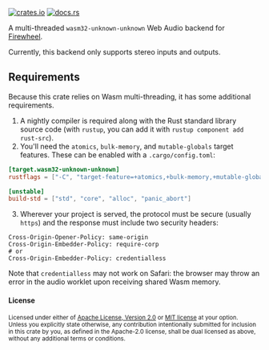 [![crates.io](https://img.shields.io/crates/v/firewheel-web-audio)](https://crates.io/crates/firewheel-web-audio)
[![docs.rs](https://docs.rs/firewheel-web-audio/badge.svg)](https://docs.rs/firewheel-web-audio)

A multi-threaded `wasm32-unknown-unknown` Web Audio
backend for [Firewheel](https://github.com/BillyDM/firewheel).

Currently, this backend only supports stereo inputs and outputs.

## Requirements

Because this crate relies on Wasm multi-threading, it has
some additional requirements.

1. A nightly compiler is required along with the Rust standard library source code
   (with `rustup`, you can add it with `rustup component add rust-src`).
2. You'll need the `atomics`, `bulk-memory`, and `mutable-globals` target features.
   These can be enabled with a `.cargo/config.toml`:

```toml
[target.wasm32-unknown-unknown]
rustflags = ["-C", "target-feature=+atomics,+bulk-memory,+mutable-globals"]

[unstable]
build-std = ["std", "core", "alloc", "panic_abort"]
```

3. Wherever your project is served, the protocol must be secure (usually `https`)
   and the response must include two security headers:

```
Cross-Origin-Opener-Policy: same-origin
Cross-Origin-Embedder-Policy: require-corp
# or
Cross-Origin-Embedder-Policy: credentialless
```

Note that `credentialless` may not work on Safari: the browser
may throw an error in the audio worklet upon receiving shared Wasm memory.

#### License

<sup>
Licensed under either of <a href="LICENSE-APACHE">Apache License, Version
2.0</a> or <a href="LICENSE-MIT">MIT license</a> at your option.
</sup>

<br>

<sub>
Unless you explicitly state otherwise, any contribution intentionally submitted
for inclusion in this crate by you, as defined in the Apache-2.0 license, shall
be dual licensed as above, without any additional terms or conditions.
</sub>
